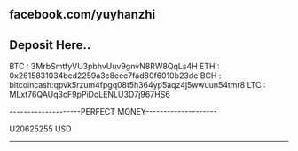 facebook.com/yuyhanzhi
----------------------------------------------------
Deposit Here..
----------------------------------------------------
BTC : 3MrbSmtfyVU3pbhvUuv9gnvN8RW8QqLs4H
ETH : 0x2615831034bcd2259a3c8eec7fad80f6010b23de
BCH : bitcoincash:qpvk5rzum4fpgq08t5h364yp5aqz4j5wwuun54tmr8
LTC : MLxt76QAUq3cF9pPiDqLENLU3D7j967HS6

--------------------PERFECT MONEY--------------------

  U20625255 USD

----------------------------------------------------
